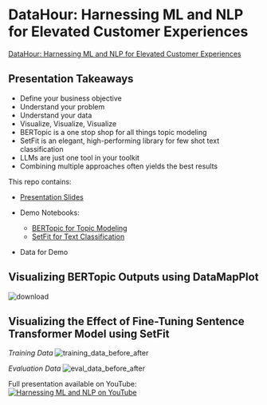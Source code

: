 # DataHour: Harnessing ML and NLP for Elevated Customer Experiences
[DataHour: Harnessing ML and NLP for Elevated Customer Experiences](https://datahack.analyticsvidhya.com/contest/datahour-harnessing-ml-and-nlp-for-elevated-customer-experiences/) 

## Presentation Takeaways
* Define your business objective
* Understand your problem
* Understand your data
* Visualize, Visualize, Visualize
* BERTopic is a one stop shop for all things topic modeling
* SetFit is an elegant, high-performing library for few shot text classification
* LLMs are just one tool in your toolkit
* Combining multiple approaches often yields the best results

This repo contains:
* [Presentation Slides](https://github.com/splevine/harnessing-nlp-cx-demo/blob/main/%5BPDF%5D%20Harnessing%20ML%20and%20NLP%20for%20Elevated%20Customer%20Experiences%20-%20Seth%20Levine%20-%20Analytics%20Vidhya%20DataHour%20-%202024-03-22.pdf)

* Demo Notebooks:
  * [BERTopic for Topic Modeling](https://github.com/splevine/harnessing-nlp-cx-demo/blob/main/notebooks/Topic_Modeling_with_BERTopic.ipynb)
  * [SetFit for Text Classification](https://github.com/splevine/harnessing-nlp-cx-demo/blob/main/notebooks/SetFit_Train_Classifier.ipynb)

* Data for Demo

## Visualizing BERTopic Outputs using DataMapPlot
![download](https://github.com/splevine/harnessing-nlp-cx-demo/assets/4715331/06be45b9-a8f7-485a-a6ec-f20ae478a407)


## Visualizing the Effect of Fine-Tuning Sentence Transformer Model using SetFit
*Training Data*
![training_data_before_after](https://github.com/splevine/harnessing-nlp-cx-demo/assets/4715331/c8cd9c6f-53c2-4922-ae46-12e8a57cc40c)


*Evaluation Data*
![eval_data_before_after](https://github.com/splevine/harnessing-nlp-cx-demo/assets/4715331/8b7dae07-d125-48a2-bb79-c41b0239d45b)

Full presentation available on YouTube:
[![Harnessing ML and NLP on YouTube](https://github.com/splevine/harnessing-nlp-cx-demo/assets/4715331/bee8223a-c345-4ce7-9074-da2f3484ffb0)](https://www.youtube.com/watch?v=_0LyvLoKt5Q)

